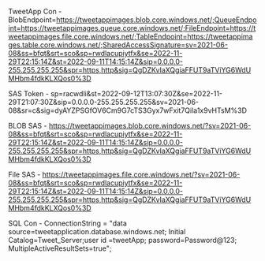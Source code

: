 TweetApp
Con - BlobEndpoint=https://tweetappimages.blob.core.windows.net/;QueueEndpoint=https://tweetappimages.queue.core.windows.net/;FileEndpoint=https://tweetappimages.file.core.windows.net/;TableEndpoint=https://tweetappimages.table.core.windows.net/;SharedAccessSignature=sv=2021-06-08&ss=bfqt&srt=sco&sp=rwdlacupiytfx&se=2022-11-29T22:15:14Z&st=2022-09-11T14:15:14Z&sip=0.0.0.0-255.255.255.255&spr=https,http&sig=QgDZKvIaXQgiaFFUT9aTViYG6WdUMHbm4fdkKLXQos0%3D


SAS Token - sp=racwdli&st=2022-09-12T13:07:30Z&se=2022-11-29T21:07:30Z&sip=0.0.0.0-255.255.255.255&sv=2021-06-08&sr=c&sig=dyAYZPSGfOV6Cm9G7cTS3Gyx7wFxit7Qila1x9vHTsM%3D

BLOB SAS - https://tweetappimages.blob.core.windows.net/?sv=2021-06-08&ss=bfqt&srt=sco&sp=rwdlacupiytfx&se=2022-11-29T22:15:14Z&st=2022-09-11T14:15:14Z&sip=0.0.0.0-255.255.255.255&spr=https,http&sig=QgDZKvIaXQgiaFFUT9aTViYG6WdUMHbm4fdkKLXQos0%3D

File SAS - https://tweetappimages.file.core.windows.net/?sv=2021-06-08&ss=bfqt&srt=sco&sp=rwdlacupiytfx&se=2022-11-29T22:15:14Z&st=2022-09-11T14:15:14Z&sip=0.0.0.0-255.255.255.255&spr=https,http&sig=QgDZKvIaXQgiaFFUT9aTViYG6WdUMHbm4fdkKLXQos0%3D




SQL Con - 
ConnectionString = "data source=tweetapplication.database.windows.net; Initial Catalog=Tweet_Server;user id =tweetApp; password=Password@123; MultipleActiveResultSets=true";
